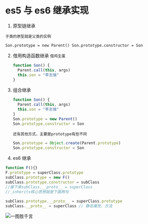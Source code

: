 # es5 与 es6 继承实现

1. 原型链继承

`子类的原型就是父类的实例`

`Son.prototype = new Parent() Son.prototype.constructor = Son`

2. 借用构造函数继承
   `借鸡生蛋`
   ```js
   function Son() {
     Parent.call(this, args)
     this.son = "李志强"
   }
   ```

3. 组合继承

   ```js
   function Son() {
     Parent.call(this, args)
     this.son = "李志强"
   }
   Son.prototype = new Parent()
   Son.prototype.constructor = Son
   ```

   `还有其他方式，主要是prototype有些不同`

   ```js
   Son.prototype = Object.create(Parent.prototype)
   Son.prototype.constructor = Son
   ```

4. es6 继承

```js
function F(){}
F.prototype = superClass.prototype
subClass.prototype = new F()
subClass.prototype.constructor = subClass
//接下来subClass.__proto__ = superClass
//_inherits核心思想就是下面两句

subClass.prototype.__proto__ = superClass.prototype
subClass.__proto__ = superClass // 静态属性、方法
```
![一图胜千言](https://segmentfault.com/img/remote/1460000014798805?w=802&h=502)
